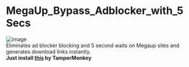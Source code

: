 # MegaUp_Bypass_Adblocker_with_5Secs
![image](https://github.com/pgh268400/MegaUp_Bypass_Adblocker_with_5Secs/assets/31213158/2322e4d6-0b0d-4c76-9837-8b866086d257)  
Eliminates ad blocker blocking and 5 second waits on Megaup sites and generates download links instantly.  
**Just install [this]((https://github.com/pgh268400/MegaUp_Bypass_Adblocker_with_5Secs/raw/main/megaup_bypass.user.js)) by TamperMonkey**
